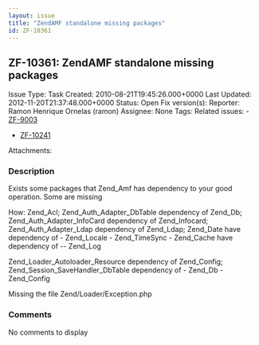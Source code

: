 ```yaml
---
layout: issue
title: "ZendAMF standalone missing packages"
id: ZF-10361
---
```


ZF-10361: ZendAMF standalone missing packages
---------------------------------------------

 Issue Type: Task Created: 2010-08-21T19:45:26.000+0000 Last Updated: 2012-11-20T21:37:48.000+0000 Status: Open Fix version(s): 
 Reporter:  Ramon Henrique Ornelas (ramon)  Assignee:  None  Tags: 
 Related issues: - [ZF-9003](/issues/browse/ZF-9003)
- [ZF-10241](/issues/browse/ZF-10241)
 
 Attachments: 
### Description

Exists some packages that Zend\_Amf has dependency to your good operation. Some are missing

How: Zend\_Acl; Zend\_Auth\_Adapter\_DbTable dependency of Zend\_Db; Zend\_Auth\_Adapter\_InfoCard dependency of Zend\_Infocard; Zend\_Auth\_Adapter\_Ldap dependency of Zend\_Ldap; Zend\_Date have dependency of - Zend\_Locale - Zend\_TimeSync - Zend\_Cache have dependency of -- Zend\_Log

Zend\_Loader\_Autoloader\_Resource dependency of Zend\_Config; Zend\_Session\_SaveHandler\_DbTable dependency of - Zend\_Db - Zend\_Config

Missing the file Zend/Loader/Exception.php

 

 

### Comments

No comments to display